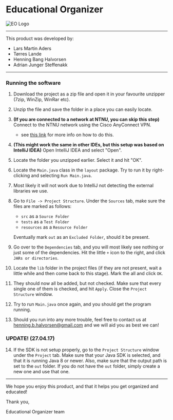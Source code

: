 # Educational Organizer
![EO Logo](https://folk.ntnu.no/adrianjs/EO1 "The Educational Organizer logo")
___
This product was developed by:
- Lars Martin Aders
- Tørres Lande
- Henning Bang Halvorsen
- Adrian Junger Steffenakk
---
### Running the software
1. Download the project as a zip file and open it in your favourite unzipper (7zip, WinZip, WinRar etc).
2. Unzip the file and save the folder in a place you can easily locate.
3. **(If you are connected to a network at NTNU, you can skip this step)** Connect to the NTNU network using the Cisco AnyConnect VPN. 
    - see [this link][1] for more info on how to do this.
4. **(This might work the same in other IDEs, but this setup was based on IntelliJ IDEA)** Open IntelliJ IDEA and select "Open".
5. Locate the folder you unzipped earlier. Select it and hit "OK".
6. Locate the ```Main.java``` class in the ```layout``` package. Try to run it by right-clicking and selecting ```Run Main.java```.
7. Most likely it will not work due to IntelliJ not detecting the external libraries we use.
8. Go to ``File -> Project Structure``. Under the ``Sources`` tab, make sure the files are marked as follows:
    - ``src`` as a ``Source Folder``
    - ``tests`` as a ``Test Folder``
    - ``resources`` as a ``Resource Folder``

    Eventually mark ``out`` as an ``Excluded Folder``, should it be present.
9. Go over to the ``Dependencies`` tab, and you will most likely see nothing or just some of the dependencies. Hit the little ``+`` icon to the right, and click ``JARs or directories``.
10. Locate the ``lib`` folder in the project files (if they are not present, wait a little while and then come back to this stage). Mark the all and click ``OK``.
11. They should now all be added, but not checked. Make sure that every single one of them is checked, and hit ``Apply``. Close the ``Project Structure`` window.
12. Try to run ``Main.java`` once again, and you should get the program running.
13. Should you run into any more trouble, feel free to contact us at henning.b.halvorsen@gmail.com and we will aid you as best we can!

### UPDATE! (27.04.17)

14. If the SDK is not setup properly, go to the ``Project Structure`` window under the ``Project`` tab. Make sure that your Java SDK is selected, and that it is running Java 8 or newer. Also, make sure that the output path is set to the ``out`` folder. If you do not have the ``out`` folder, simply create a new one and use that one.
___
We hope you enjoy this product, and that it helps you get organized and educated!

Thank you,

Educational Organizer team

[1]: https://innsida.ntnu.no/wiki/-/wiki/English/Install+VPN/
